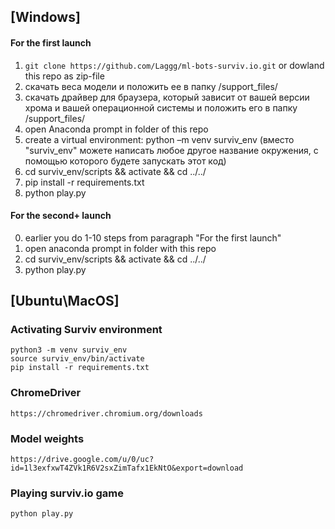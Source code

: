 ## [Windows] 
#### For the first launch 

1) ``` git clone https://github.com/Laggg/ml-bots-surviv.io.git ``` or dowland this repo as zip-file
2) скачать веса модели и положить ее в папку /support_files/
3) скачать драйвер для браузера, который зависит от вашей версии хрома и вашей операционной системы и положить его в папку /support_files/
4) open Anaconda prompt in folder of this repo
5) create a virtual environment: python –m venv surviv_env  (вместо "surviv_env" можете написать любое другое название окружения, с помощью которого будете запускать этот код)
6) cd surviv_env/scripts && activate && cd ../../
7) pip install -r requirements.txt
8) python play.py

#### For the second+ launch 
0) earlier you do 1-10 steps from paragraph "For the first launch"
1) open anaconda prompt in folder with this repo
2) cd surviv_env/scripts && activate && cd ../../
3) python play.py

## [Ubuntu\MacOS] 
### Activating Surviv environment
```
python3 -m venv surviv_env 
source surviv_env/bin/activate
pip install -r requirements.txt 
```

### ChromeDriver

```
https://chromedriver.chromium.org/downloads
```

### Model weights

```
https://drive.google.com/u/0/uc?id=1l3exfxwT4ZVk1R6V2sxZimTafx1EkNtO&export=download
```

### Playing surviv.io game
```
python play.py
```
